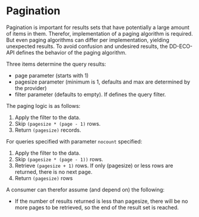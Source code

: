 # Pagination

Pagination is important for results sets that have potentially a large amount of items in them.
Therefor, implementation of a paging algorithm is required. But even paging algorithms can differ per implementation, yielding unexpected results.
To avoid confusion and undesired results, the DD-ECO-API defines the behavior of the paging algorithm.

Three items determine the query results:

- page parameter (starts with 1)
- pagesize parameter (minimum is 1, defaults and max are determined by the provider)
- filter parameter (defaults to empty). If defines the query filter.

The paging logic is as follows:

1. Apply the filter to the data.
2. Skip `(pagesize * (page - 1)` rows.
3. Return `(pagesize)` records.

For queries specified with parameter `nocount` specified:

1. Apply the filter to the data.
2. Skip `(pagesize * (page - 1))` rows.
3. Retrieve `(pagesize + 1)` rows. If only (pagesize) or less rows are returned, there is no next page.
4. Return `(pagesize)` rows

A consumer can therefor assume (and depend on) the following:

- If the number of results returned is less than pagesize, there will be no more pages to be retrieved, so the end of the result set is reached.
